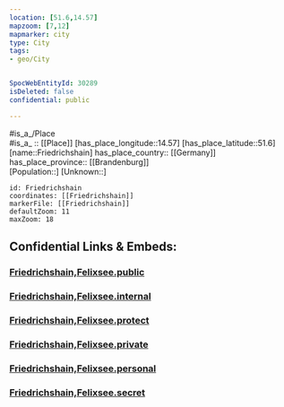 ```yaml
---
location: [51.6,14.57] 
mapzoom: [7,12] 
mapmarker: city 
type: City
tags:
- geo/City


SpocWebEntityId: 30289
isDeleted: false
confidential: public

---
```

#is_a_/Place  
#is_a_ :: [[Place]] 
[has_place_longitude::14.57] 
[has_place_latitude::51.6] 
[name::Friedrichshain] 
has_place_country:: [[Germany]]  
has_place_province:: [[Brandenburg]]  
[Population::] 
[Unknown::] 


```leaflet
id: Friedrichshain
coordinates: [[Friedrichshain]] 
markerFile: [[Friedrichshain]] 
defaultZoom: 11 
maxZoom: 18
```


## Confidential Links & Embeds: 

### [Friedrichshain,Felixsee.public](/_public/\Earth\Continent\Europe\Europe~Central\Germany\Germany~East\Brandenburg\counties~Brandenburg\Spree-Neiße\cities~Spree-Neiße\Döbern-Land\boroughs~Döbern-Land\FelixseeFriedrichshain,Felixsee.public.md) 

### [Friedrichshain,Felixsee.internal](/_internal/\Earth\Continent\Europe\Europe~Central\Germany\Germany~East\Brandenburg\counties~Brandenburg\Spree-Neiße\cities~Spree-Neiße\Döbern-Land\boroughs~Döbern-Land\FelixseeFriedrichshain,Felixsee.internal.md) 

### [Friedrichshain,Felixsee.protect](/_protect/\Earth\Continent\Europe\Europe~Central\Germany\Germany~East\Brandenburg\counties~Brandenburg\Spree-Neiße\cities~Spree-Neiße\Döbern-Land\boroughs~Döbern-Land\FelixseeFriedrichshain,Felixsee.protect.md) 

### [Friedrichshain,Felixsee.private](/_private/\Earth\Continent\Europe\Europe~Central\Germany\Germany~East\Brandenburg\counties~Brandenburg\Spree-Neiße\cities~Spree-Neiße\Döbern-Land\boroughs~Döbern-Land\FelixseeFriedrichshain,Felixsee.private.md) 

### [Friedrichshain,Felixsee.personal](/_personal/\Earth\Continent\Europe\Europe~Central\Germany\Germany~East\Brandenburg\counties~Brandenburg\Spree-Neiße\cities~Spree-Neiße\Döbern-Land\boroughs~Döbern-Land\FelixseeFriedrichshain,Felixsee.personal.md) 

### [Friedrichshain,Felixsee.secret](/_secret/\Earth\Continent\Europe\Europe~Central\Germany\Germany~East\Brandenburg\counties~Brandenburg\Spree-Neiße\cities~Spree-Neiße\Döbern-Land\boroughs~Döbern-Land\FelixseeFriedrichshain,Felixsee.secret.md)

